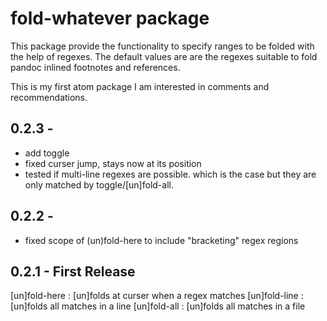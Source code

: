 # fold-whatever package

This package provide the functionality to specify ranges to be folded with the help of regexes. The default values are are the regexes suitable to fold pandoc inlined footnotes and references.

This is my first atom package I am interested in comments and recommendations.

## 0.2.3 -
* add toggle
* fixed curser jump, stays now at its position
* tested if multi-line regexes are possible. which is the case but they are only matched by toggle/[un]fold-all.

## 0.2.2 -
* fixed scope of (un)fold-here to include "bracketing" regex regions

## 0.2.1 - First Release
[un]fold-here : [un]folds at curser when a regex matches
[un]fold-line : [un]folds all matches in a line
[un]fold-all : [un]folds all matches in a file
